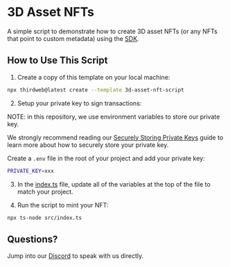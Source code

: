 # 3D Asset NFTs

A simple script to demonstrate how to create 3D asset NFTs (or any NFTs that point to custom metadata) using the [SDK](https://portal.thirdweb.com/sdk).

## How to Use This Script

1. Create a copy of this template on your local machine:

```bash
npx thirdweb@latest create --template 3d-asset-nft-script
```

2. Setup your private key to sign transactions:

NOTE: in this repository, we use environment variables to store our private key.

We strongly recommend reading our [Securely Storing Private Keys](https://portal.thirdweb.com/sdk/set-up-the-sdk/securing-your-private-key) guide to learn more about how to securely store your private key.

Create a `.env` file in the root of your project and add your private key:

```bash
PRIVATE_KEY=xxx
```

3. In the [index.ts](./src/index.ts) file, update all of the variables at the top of the file to match your project.

4. Run the script to mint your NFT:

```bash
npx ts-node src/index.ts
```

## Questions?

Jump into our [Discord](https://discord.com/invite/thirdweb) to speak with us directly.
